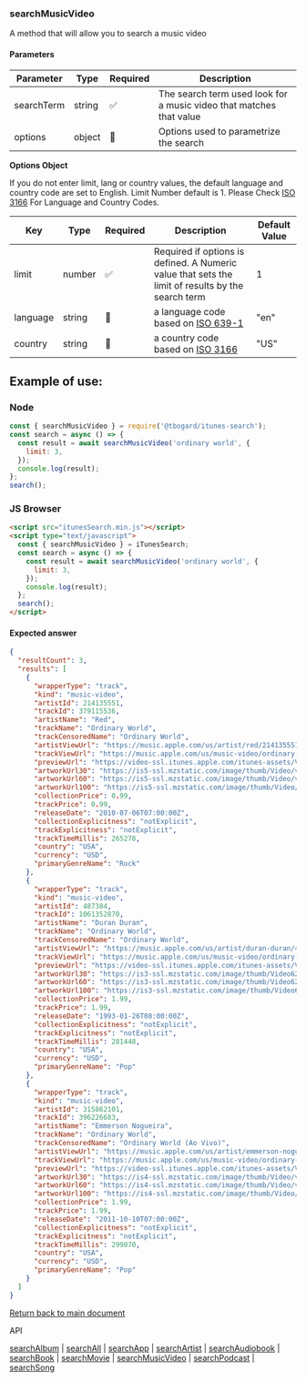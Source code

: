 ### searchMusicVideo

A method that will allow you to search a music video

#### Parameters

| Parameter  | Type   | Required | Description                                                         |
| ---------- | ------ | -------- | ------------------------------------------------------------------- |
| searchTerm | string | ✅       | The search term used look for a music video that matches that value |
| options    | object | 🔴       | Options used to parametrize the search                              |

<b>Options Object</b>

If you do not enter limit, lang or country values, the default language and country code are set to English. Limit Number default is 1.
Please Check [ISO 3166](https://en.wikipedia.org/wiki/ISO_3166-1_alpha-2) For Language and Country Codes.

| Key      | Type   | Required | Description                                                                                       | Default Value |
| -------- | ------ | -------- | ------------------------------------------------------------------------------------------------- | ------------- |
| limit    | number | ✅       | Required if options is defined. A Numeric value that sets the limit of results by the search term | 1             |
| language | string | 🔴       | a language code based on [ISO 639-1](https://en.wikipedia.org/wiki/List_of_ISO_639-1_codes)       | "en"          |
| country  | string | 🔴       | a country code based on [ISO 3166](https://en.wikipedia.org/wiki/ISO_3166-1_alpha-2)              | "US"          |

## Example of use:

### Node

```js
const { searchMusicVideo } = require('@tbogard/itunes-search');
const search = async () => {
  const result = await searchMusicVideo('ordinary world', {
    limit: 3,
  });
  console.log(result);
};
search();
```

### JS Browser

```html
<script src="itunesSearch.min.js"></script>
<script type="text/javascript">
  const { searchMusicVideo } = iTunesSearch;
  const search = async () => {
    const result = await searchMusicVideo('ordinary world', {
      limit: 3,
    });
    console.log(result);
  };
  search();
</script>
```

#### Expected answer

```json
{
  "resultCount": 3,
  "results": [
    {
      "wrapperType": "track",
      "kind": "music-video",
      "artistId": 214135551,
      "trackId": 379115536,
      "artistName": "Red",
      "trackName": "Ordinary World",
      "trackCensoredName": "Ordinary World",
      "artistViewUrl": "https://music.apple.com/us/artist/red/214135551?uo=4",
      "trackViewUrl": "https://music.apple.com/us/music-video/ordinary-world/379115536?uo=4",
      "previewUrl": "https://video-ssl.itunes.apple.com/itunes-assets/Video125/v4/18/dd/4e/18dd4ecc-2e2f-cd36-5d5e-6de507decdad/mzvf_982521798193666446.640x480.h264lc.U.p.m4v",
      "artworkUrl30": "https://is5-ssl.mzstatic.com/image/thumb/Video/v4/72/92/3f/72923f59-7d9e-67ae-e810-f71a458bed97/source/30x30bb.jpg",
      "artworkUrl60": "https://is5-ssl.mzstatic.com/image/thumb/Video/v4/72/92/3f/72923f59-7d9e-67ae-e810-f71a458bed97/source/60x60bb.jpg",
      "artworkUrl100": "https://is5-ssl.mzstatic.com/image/thumb/Video/v4/72/92/3f/72923f59-7d9e-67ae-e810-f71a458bed97/source/100x100bb.jpg",
      "collectionPrice": 0.99,
      "trackPrice": 0.99,
      "releaseDate": "2010-07-06T07:00:00Z",
      "collectionExplicitness": "notExplicit",
      "trackExplicitness": "notExplicit",
      "trackTimeMillis": 265278,
      "country": "USA",
      "currency": "USD",
      "primaryGenreName": "Rock"
    },
    {
      "wrapperType": "track",
      "kind": "music-video",
      "artistId": 487384,
      "trackId": 1061352870,
      "artistName": "Duran Duran",
      "trackName": "Ordinary World",
      "trackCensoredName": "Ordinary World",
      "artistViewUrl": "https://music.apple.com/us/artist/duran-duran/487384?uo=4",
      "trackViewUrl": "https://music.apple.com/us/music-video/ordinary-world/1061352870?uo=4",
      "previewUrl": "https://video-ssl.itunes.apple.com/itunes-assets/Video115/v4/84/e3/8b/84e38bad-bafa-b698-13a2-9113c4b8c563/mzvf_5065829719021050269.640x480.h264lc.U.p.m4v",
      "artworkUrl30": "https://is3-ssl.mzstatic.com/image/thumb/Video62/v4/57/fc/3f/57fc3fa8-76e3-11fa-ee4e-0ec625211f20/source/30x30bb.jpg",
      "artworkUrl60": "https://is3-ssl.mzstatic.com/image/thumb/Video62/v4/57/fc/3f/57fc3fa8-76e3-11fa-ee4e-0ec625211f20/source/60x60bb.jpg",
      "artworkUrl100": "https://is3-ssl.mzstatic.com/image/thumb/Video62/v4/57/fc/3f/57fc3fa8-76e3-11fa-ee4e-0ec625211f20/source/100x100bb.jpg",
      "collectionPrice": 1.99,
      "trackPrice": 1.99,
      "releaseDate": "1993-01-26T08:00:00Z",
      "collectionExplicitness": "notExplicit",
      "trackExplicitness": "notExplicit",
      "trackTimeMillis": 281448,
      "country": "USA",
      "currency": "USD",
      "primaryGenreName": "Pop"
    },
    {
      "wrapperType": "track",
      "kind": "music-video",
      "artistId": 315862101,
      "trackId": 396226683,
      "artistName": "Emmerson Nogueira",
      "trackName": "Ordinary World",
      "trackCensoredName": "Ordinary World (Ao Vivo)",
      "artistViewUrl": "https://music.apple.com/us/artist/emmerson-nogueira/315862101?uo=4",
      "trackViewUrl": "https://music.apple.com/us/music-video/ordinary-world-ao-vivo/396226683?uo=4",
      "previewUrl": "https://video-ssl.itunes.apple.com/itunes-assets/Video118/v4/67/58/94/67589435-3747-c1e8-04c9-631d89eee2da/mzvf_4509996065674661943.640x344.h264lc.U.p.m4v",
      "artworkUrl30": "https://is4-ssl.mzstatic.com/image/thumb/Video/v4/46/d8/bc/46d8bc2e-97e7-f38a-d29a-cb99c96858e8/source/30x30bb.jpg",
      "artworkUrl60": "https://is4-ssl.mzstatic.com/image/thumb/Video/v4/46/d8/bc/46d8bc2e-97e7-f38a-d29a-cb99c96858e8/source/60x60bb.jpg",
      "artworkUrl100": "https://is4-ssl.mzstatic.com/image/thumb/Video/v4/46/d8/bc/46d8bc2e-97e7-f38a-d29a-cb99c96858e8/source/100x100bb.jpg",
      "collectionPrice": 1.99,
      "trackPrice": 1.99,
      "releaseDate": "2011-10-10T07:00:00Z",
      "collectionExplicitness": "notExplicit",
      "trackExplicitness": "notExplicit",
      "trackTimeMillis": 299070,
      "country": "USA",
      "currency": "USD",
      "primaryGenreName": "Pop"
    }
  ]
}
```

[Return back to main document](https://tbogard.github.io/itunes-search/)

API

[searchAlbum](./searchAlbum.md) | [searchAll](./searchAll.md) | [searchApp](./searchApp.md) | [searchArtist](./searchArtist.md) | [searchAudiobook](./searchAudiobook.md) | [searchBook](./searchBook.md) | [searchMovie](./searchMovie.md) | [searchMusicVideo](./searchMusicVideo.md) | [searchPodcast](./searchPodcast.md) | [searchSong](./searchSong.md)
